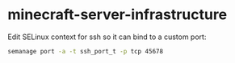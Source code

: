 # minecraft-server-infrastructure


Edit SELinux context for ssh so it can bind to a custom port:

```bash
semanage port -a -t ssh_port_t -p tcp 45678
```
